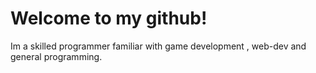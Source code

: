# Welcome to my github!

Im a skilled programmer familiar with game development , web-dev and general programming.
